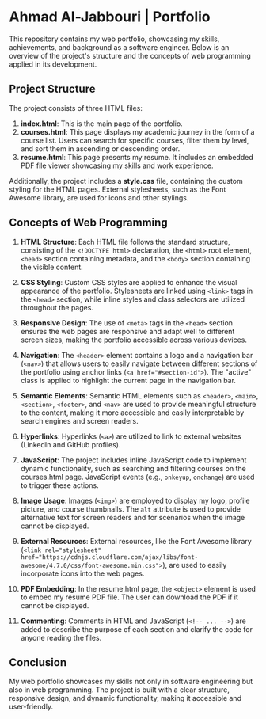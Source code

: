 # Ahmad Al-Jabbouri | Portfolio

This repository contains my web portfolio, showcasing my skills, achievements, and background as a software engineer. Below is an overview of the project's structure and the concepts of web programming applied in its development.

## Project Structure

The project consists of three HTML files:

1. **index.html**: This is the main page of the portfolio.
2. **courses.html**: This page displays my academic journey in the form of a course list. Users can search for specific courses, filter them by level, and sort them in ascending or descending order.
3. **resume.html**: This page presents my resume. It includes an embedded PDF file viewer showcasing my skills and work experience.

Additionally, the project includes a **style.css** file, containing the custom styling for the HTML pages. External stylesheets, such as the Font Awesome library, are used for icons and other stylings.

## Concepts of Web Programming

1. **HTML Structure**: Each HTML file follows the standard structure, consisting of the `<!DOCTYPE html>` declaration, the `<html>` root element, `<head>` section containing metadata, and the `<body>` section containing the visible content.

2. **CSS Styling**: Custom CSS styles are applied to enhance the visual appearance of the portfolio. Stylesheets are linked using `<link>` tags in the `<head>` section, while inline styles and class selectors are utilized throughout the pages.

3. **Responsive Design**: The use of `<meta>` tags in the `<head>` section ensures the web pages are responsive and adapt well to different screen sizes, making the portfolio accessible across various devices.

4. **Navigation**: The `<header>` element contains a logo and a navigation bar (`<nav>`) that allows users to easily navigate between different sections of the portfolio using anchor links (`<a href="#section-id">`). The "active" class is applied to highlight the current page in the navigation bar.

5. **Semantic Elements**: Semantic HTML elements such as `<header>`, `<main>`, `<section>`, `<footer>`, and `<nav>` are used to provide meaningful structure to the content, making it more accessible and easily interpretable by search engines and screen readers.

6. **Hyperlinks**: Hyperlinks (`<a>`) are utilized to link to external websites (LinkedIn and GitHub profiles).

7. **JavaScript**: The project includes inline JavaScript code to implement dynamic functionality, such as searching and filtering courses on the courses.html page. JavaScript events (e.g., `onkeyup`, `onchange`) are used to trigger these actions.

8. **Image Usage**: Images (`<img>`) are employed to display my logo, profile picture, and course thumbnails. The `alt` attribute is used to provide alternative text for screen readers and for scenarios when the image cannot be displayed.

9. **External Resources**: External resources, like the Font Awesome library (`<link rel="stylesheet" href="https://cdnjs.cloudflare.com/ajax/libs/font-awesome/4.7.0/css/font-awesome.min.css">`), are used to easily incorporate icons into the web pages.

10. **PDF Embedding**: In the resume.html page, the `<object>` element is used to embed my resume PDF file. The user can download the PDF if it cannot be displayed.

11. **Commenting**: Comments in HTML and JavaScript (`<!-- ... -->`) are added to describe the purpose of each section and clarify the code for anyone reading the files.

## Conclusion

My web portfolio showcases my skills not only in software engineering but also in web programming. The project is built with a clear structure, responsive design, and dynamic functionality, making it accessible and user-friendly.
